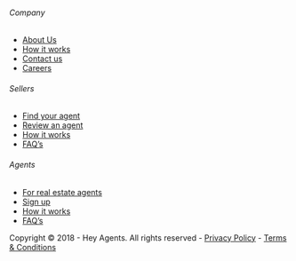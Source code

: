   <footer class="site-footer">
    <div class="regular-container">
      <div class="row">
        <div class="col-xs-12 col-sm-3">
          <h6>Company</h6>
          <ul class="nav-footer first">
            <li><a href="/about">About Us</a></li>
            <li><a href="/how-it-works">How it works</a></li>
            <li><a href="/contact">Contact us</a></li>
            <li><a href="/contact/careers">Careers</a></li>
          </ul>
        </div>
        <div class="col-6 col-xs-6 col-sm-3">
          <h6>Sellers</h6>
          <ul class="nav-footer">
            <li><a href="/signup">Find your agent</a></li>
            <li><a href="/review">Review an agent</a></li>
            <li><a href="/how-it-works">How it works</a></li>
            <li><a href="/how-it-works">FAQ’s</a></li>
          </ul>
        </div>
        <div class="col-6 col-xs-6 col-sm-3">
          <h6>Agents</h6>
          <ul class="nav-footer">
            <li><a href="/for-agents">For real estate agents</a></li>
            <li><a href="/signup/agents">Sign up</a></li>
            <li><a href="/how-it-works/agents">How it works</a></li>
            <li><a href="/for-agents">FAQ’s</a></li>
          </ul>
        </div>
      </div>
      <div class="row bottom-footer">
        <div class="col-xs-12 col-sm-8">
          <p class="small legal">Copyright &copy; 2018 - Hey Agents. All rights reserved - <a href="/privacy-policy">Privacy Policy</a> - <a href="/terms-and-conditions">Terms & Conditions</a> </p>
        </div>
        <div class="col-xs-12 col-sm-4 social-links">
          <a href="https://www.linkedin.com/company/heyagents/" class="social-media-footer-link linkedin"></a>
          <a href="https://www.instagram.com/heyagents/" class="social-media-footer-link instagram"></a>
          <a href="https://www.facebook.com/heyagentsau" class="social-media-footer-link facebook"></a>
        </div>
      </div>
    </div>
  </footer>

<script>
   window['friendbuy'] = window['friendbuy'] || [];
   window['friendbuy'].push(['site', 'site-6f0c9f54-www.heyagents.com.au']);
   window['friendbuy'].push(['track', 'customer',
       {
           id: '', //INSERT CUSTOMER ID PARAMETER
           email: '', //INSERT CUSTOMER EMAIL PARAMETER
           first_name: '', //INSERT CUSTOMER FIRST NAME PARAMETER
           last_name: '' //INSERT CUSTOMER LAST NAME PARAMETER
       }
   ]);
   (function (f, r, n, d, b, y) {
       b = f.createElement(r), y = f.getElementsByTagName(r)[0];b.async = 1;b.src = n;y.parentNode.insertBefore(b, y);
   })(document, 'script', '//djnf6e5yyirys.cloudfront.net/js/friendbuy.min.js');
 </script>
